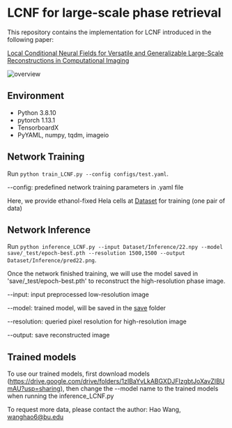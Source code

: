# LCNF for large-scale phase retrieval

This repository contains the implementation for LCNF introduced in the following paper:

[Local Conditional Neural Fields for Versatile and Generalizable Large-Scale Reconstructions in Computational Imaging](https://arxiv.org/abs/2307.06207)

![overview](https://github.com/bu-cisl/LCNF/assets/56607928/686e26c2-065c-4002-b559-12c810011ced)

## Environment
- Python 3.8.10
- pytorch 1.13.1
- TensorboardX
- PyYAML, numpy, tqdm, imageio

## Network Training
Run `python train_LCNF.py --config configs/test.yaml`.

--config:  predefined network training parameters in .yaml file

Here, we provide ethanol-fixed Hela cells at [Dataset](Dataset) for training (one pair of data)

## Network Inference
Run `python inference_LCNF.py --input Dataset/Inference/22.npy --model save/_test/epoch-best.pth --resolution 1500,1500 --output Dataset/Inference/pred22.png`.

Once the network finished training, we will use the model saved in 'save/_test/epoch-best.pth' to reconstruct the high-resolution phase image. 

--input:  input preprocessed low-resolution image

--model:  trained model, will be saved in the [save](save) folder

--resolution:  queried pixel resolution for high-resolution image

--output:  save reconstructed image

## Trained models
To use our trained models, first download models (https://drive.google.com/drive/folders/1zIBaYvLkABGXDJFIzgbtJoXavZIBUmAU?usp=sharing), then change the --model name to the trained models when running the inference_LCNF.py

To request more data, please contact the author: Hao Wang, wanghao6@bu.edu






